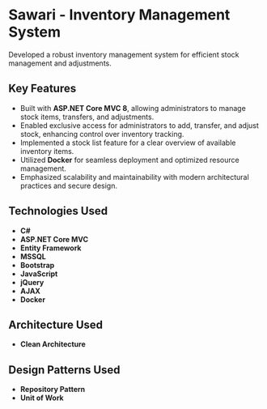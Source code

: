 # Sawari - Inventory Management System

Developed a robust inventory management system for efficient stock management and adjustments.

## Key Features
- Built with **ASP.NET Core MVC 8**, allowing administrators to manage stock items, transfers, and adjustments.
- Enabled exclusive access for administrators to add, transfer, and adjust stock, enhancing control over inventory tracking.
- Implemented a stock list feature for a clear overview of available inventory items.
- Utilized **Docker** for seamless deployment and optimized resource management.
- Emphasized scalability and maintainability with modern architectural practices and secure design.

## Technologies Used
- **C#**
- **ASP.NET Core MVC**
- **Entity Framework**
- **MSSQL**
- **Bootstrap**
- **JavaScript**
- **jQuery**
- **AJAX**
- **Docker**

## Architecture Used
- **Clean Architecture**

## Design Patterns Used
- **Repository Pattern**
- **Unit of Work**
